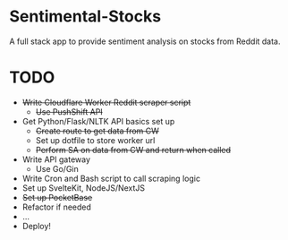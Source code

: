 # Sentimental-Stocks
A full stack app to provide sentiment analysis on stocks from Reddit data.

# TODO
- ~~Write Cloudflare Worker Reddit scraper script~~
  - ~~Use PushShift API~~
- Get Python/Flask/NLTK API basics set up
  - ~~Create route to get data from CW~~
  - Set up dotfile to store worker url
  - ~~Perform SA on data from CW and return when called~~
- Write API gateway 
  - Use Go/Gin
- Write Cron and Bash script to call scraping logic
- Set up SvelteKit, NodeJS/NextJS
- ~~Set up PocketBase~~
- Refactor if needed
- ...
- Deploy!


